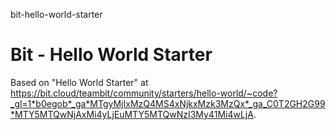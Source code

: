bit-hello-world-starter
# Bit - Hello World Starter

Based on "Hello World Starter" at https://bit.cloud/teambit/community/starters/hello-world/~code?_gl=1*b0egob*_ga*MTgyMjIxMzQ4MS4xNjkxMzk3MzQx*_ga_C0T2GH2G99*MTY5MTQwNjAxMi4yLjEuMTY5MTQwNzI3My41Mi4wLjA.
